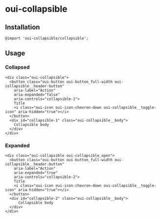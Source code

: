 # oui-collapsible

<component-status cx-design="complete" ux="complete"></component-status>

## Installation

```less
@import 'oui-collapsible/collapsible';
```

## Usage

### Collapsed

```html:preview
<div class="oui-collapsible">
  <button class="oui-button oui-button_full-width oui-collapsible__header-button"
    aria-label="Action"
    aria-expanded="false"
    aria-controls="collapsible-1">
    Title
    <i class="oui-icon oui-icon-chevron-down oui-collapsible__toggle-icon" aria-hidden="true"></i>
  </button>
  <div id="collapsible-1" class="oui-collapsible__body">
    Collapsible body
  </div>
</div>
```

### Expanded

```html:preview
<div class="oui-collapsible oui-collapsible_open">
  <button class="oui-button oui-button_full-width oui-collapsible__header-button"
    aria-label="Action"
    aria-expanded="true"
    aria-controls="collapsible-2">
    Title
    <i class="oui-icon oui-icon-chevron-down oui-collapsible__toggle-icon" aria-hidden="true"></i>
  </button>
  <div id="collapsible-2" class="oui-collapsible__body">
      Collapsible body
  </div>
</div>
```
